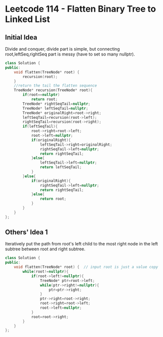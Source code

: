 # Leetcode 114 - Flatten Binary Tree to Linked List

## Initial Idea
Divide and conquer, divide part is simple, but connecting root,leftSeq,rightSeq part is messy (have to set so many nullptr). 

```c++
class Solution {
public:
    void flatten(TreeNode* root) {
        recursion(root);
    }
    //return the tail the flatten sequence
    TreeNode* recursion(TreeNode* root){
        if(root==nullptr)
            return root;
        TreeNode* rightSeqTail=nullptr;
        TreeNode* leftSeqTail=nullptr;
        TreeNode* originalRight=root->right;
        leftSeqTail=recursion(root->left);
        rightSeqTail=recursion(root->right);
        if(leftSeqTail){
            root->right=root->left;
            root->left=nullptr;
            if(originalRight){
                leftSeqTail->right=originalRight;
                rightSeqTail->left=nullptr;
                return rightSeqTail;
            }else{
                leftSeqTail->left=nullptr;
                return leftSeqTail;
            }
        }else{
            if(originalRight){
                rightSeqTail->left=nullptr;
                return rightSeqTail;
            }else{
                return root;
            }     
        }
    }   
};
```

## Others' Idea 1
Iteratively put the path from root's left child to the most right node in the left subtree between root and right subtree.
```c++
class Solution {
public:
    void flatten(TreeNode* root) {  // input root is just a value copy of root pointer, so even we modify the root pointer in function, outside the function it's still the same value, so the tester always accesses the original root.
        while(root!=nullptr){
            if(root->left!=nullptr){
                TreeNode* ptr=root->left;
                while(ptr->right!=nullptr){
                    ptr=ptr->right;
                }
                ptr->right=root->right;
                root->right=root->left;
                root->left=nullptr;
            }
            root=root->right;
        }
    }
};
```
